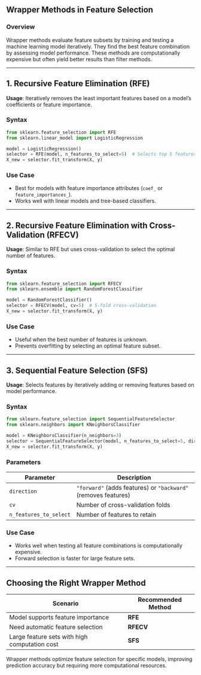 ## **Wrapper Methods in Feature Selection**  

### **Overview**  
Wrapper methods evaluate feature subsets by training and testing a machine learning model iteratively. They find the best feature combination by assessing model performance. These methods are computationally expensive but often yield better results than filter methods.  

---

## **1. Recursive Feature Elimination (RFE)**  
**Usage**: Iteratively removes the least important features based on a model’s coefficients or feature importance.  

### **Syntax**  
```python
from sklearn.feature_selection import RFE
from sklearn.linear_model import LogisticRegression

model = LogisticRegression()
selector = RFE(model, n_features_to_select=5)  # Selects top 5 features
X_new = selector.fit_transform(X, y)
```

### **Use Case**  
- Best for models with feature importance attributes (`coef_` or `feature_importances_`).  
- Works well with linear models and tree-based classifiers.  

---

## **2. Recursive Feature Elimination with Cross-Validation (RFECV)**  
**Usage**: Similar to RFE but uses cross-validation to select the optimal number of features.  

### **Syntax**  
```python
from sklearn.feature_selection import RFECV
from sklearn.ensemble import RandomForestClassifier

model = RandomForestClassifier()
selector = RFECV(model, cv=5)  # 5-fold cross-validation
X_new = selector.fit_transform(X, y)
```

### **Use Case**  
- Useful when the best number of features is unknown.  
- Prevents overfitting by selecting an optimal feature subset.  

---

## **3. Sequential Feature Selection (SFS)**  
**Usage**: Selects features by iteratively adding or removing features based on model performance.  

### **Syntax**  
```python
from sklearn.feature_selection import SequentialFeatureSelector
from sklearn.neighbors import KNeighborsClassifier

model = KNeighborsClassifier(n_neighbors=3)
selector = SequentialFeatureSelector(model, n_features_to_select=5, direction="forward", cv=5)
X_new = selector.fit_transform(X, y)
```

### **Parameters**  
| **Parameter**  | **Description** |
|---------------|----------------|
| `direction`   | `"forward"` (adds features) or `"backward"` (removes features) |
| `cv`          | Number of cross-validation folds |
| `n_features_to_select` | Number of features to retain |

### **Use Case**  
- Works well when testing all feature combinations is computationally expensive.  
- Forward selection is faster for large feature sets.  

---

## **Choosing the Right Wrapper Method**  

| **Scenario** | **Recommended Method** |
|-------------|------------------------|
| Model supports feature importance | **RFE** |
| Need automatic feature selection | **RFECV** |
| Large feature sets with high computation cost | **SFS** |

Wrapper methods optimize feature selection for specific models, improving prediction accuracy but requiring more computational resources.